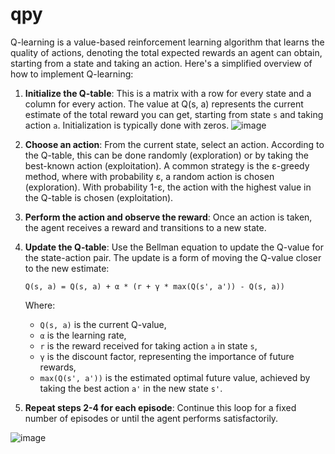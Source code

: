 # qpy

Q-learning is a value-based reinforcement learning algorithm that learns the quality of actions, denoting the total expected rewards an agent can obtain, starting from a state and taking an action. Here's a simplified overview of how to implement Q-learning:

1. **Initialize the Q-table**: This is a matrix with a row for every state and a column for every action. The value at Q(s, a) represents the current estimate of the total reward you can get, starting from state `s` and taking action `a`. Initialization is typically done with zeros.
   ![image](https://github.com/mymyid/qpy/assets/11188109/5d5396fd-a2f2-4e46-a5dd-f618433262c4)  
2. **Choose an action**: From the current state, select an action. According to the Q-table, this can be done randomly (exploration) or by taking the best-known action (exploitation). A common strategy is the ε-greedy method, where with probability ε, a random action is chosen (exploration). With probability 1-ε, the action with the highest value in the Q-table is chosen (exploitation).

3. **Perform the action and observe the reward**: Once an action is taken, the agent receives a reward and transitions to a new state.

4. **Update the Q-table**: Use the Bellman equation to update the Q-value for the state-action pair. The update is a form of moving the Q-value closer to the new estimate:
   
   ```
   Q(s, a) = Q(s, a) + α * (r + γ * max(Q(s', a')) - Q(s, a))
   ```
   Where:
   - `Q(s, a)` is the current Q-value,
   - `α` is the learning rate,
   - `r` is the reward received for taking action `a` in state `s`,
   - `γ` is the discount factor, representing the importance of future rewards,
   - `max(Q(s', a'))` is the estimated optimal future value, achieved by taking the best action `a'` in the new state `s'`.

5. **Repeat steps 2-4 for each episode**: Continue this loop for a fixed number of episodes or until the agent performs satisfactorily.

![image](https://github.com/mymyid/qpy/assets/11188109/fd8648a9-6a10-4a24-bbc5-b8d22214e920)
